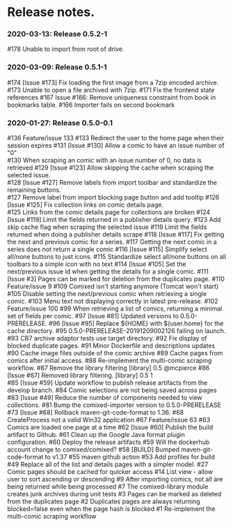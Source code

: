 # Release notes.

### 2020-03-13: Release 0.5.2-1
  #178  Unable to import from root of drive.

### 2020-03-09: Release 0.5.1-1
  #174  [Issue #173] Fix loading the first image from a 7zip encoded archive.
  #173  Unable to open a file archived with 7zip.
  #171  Fix the frontend state references
  #167  Issue #166: Remove uniqueness constraint from book in bookmarks table.
  #166  Importer fails on second bookmark

### 2020-01-27: Release 0.5.0-0.1
  #136  Feature/issue 133
  #133  Redirect the user to the home page when their session expires 
  #131  [Issue #130] Allow a comic to have an issue number of "0"  
  #130  When scraping an comic with an issue number of 0, no data is retrieved 
  #129  [Issue #123] Allow skipping the cache when scraping the selected issue.  
  #128  [Issue #127] Remove labels from import toolbar and standardize the remaining buttons.  
  #127  Remove label from import blocking page button and add tooltip 
  #126  [Issue #125] Fix collection links on comic details page.  
  #125  Links from the comic details page for collections are broken
  #124  [Issue #119] Limit the fields returned in a publisher details query.
  #123  Add skip cache flag when scraping the selected issue
  #119  Limit the fields returned when doing a publisher details scrape
  #118  [Issue #117] Fix getting the next and previous comic for a series.
  #117  Getting the next comic in a series does not return a single comic
  #116  [Issue #115] Simplify select all/none buttons to just icons.
  #115  Standardize select all/none buttons on all toolbars to a simple icon with no text
  #114  [Issue #105] Set the next/previous issue id when getting the details for a single comic.
  #111  [Issue #3] Pages can be marked for deletion from the duplicates page.
  #110  Feature/issue 9
  #109  Comixed isn't starting anymore (Tomcat won't start)
  #105  Disable setting the next/previous comic when retrieving a single comic.
  #103  Menu text not displaying correctly in latest pre-release.
  #102  Feature/issue 100
  #99   When retrieving a list of comics, returning a minimal set of fields per comic.
  #97   [Issue #81] Updated versions to 0.5.0-PRERELEASE.
  #96   [Issue #95] Replace ${HOME} with ${user.home} for the cache directory.
  #95   0.5.0-PRERELEASE-20191209002126 failing on launch.
  #93   CB7 archive adaptor tests use target directory.
  #92   Fix display of blocked duplicate pages.
  #91   Minor Dockerfile and descriptions updates
  #90   Cache image files outside of the comic archive
  #89   Cache pages from comics after initial access.
  #88   Re-implement the multi-comic scraping workflow.
  #87   Remove the library filtering [library] 0.5 @mcpierce 
  #86   [Issue #87] Removed library filtering. [library] 0.5 1  
  #85   [Issue #59] Update workflow to publish release artifacts from the develop branch.
  #84   Comic selections are not being saved across pages
  #83   [Issue #49] Reduce the number of components needed to view collections.
  #81   Bump the comixed-importer version to 0.5.0-PRERELEASE
  #73   [Issue #68] Rollback maven-git-code-format to 1.36.
  #68   CreateProcess not a valid Win32 application
  #67   Feature/issue 63
  #63   Comics are loaded one page at a time
  #62   [Issue #60] Publish the build artifact to Github.
  #61   Clean up the Google Java format plugin configuration.
  #60   Deploy the release artifacts
  #59   Will the dockerhub account change to comixed/comixed?
  #58   [BUILD] Bumped maven-git-code-format to v1.37
  #55   maven github action
  #53   Add profiles for build
  #49   Replace all of the list and details pages with a simpler model.
  #27   Comic pages should be cached for quicker access
  #14   List view - allow user to sort ascending or descending
  #9    After importing comics, not all are being returned while being processed
  #7    The comixed-library module creates junk archives during unit tests
  #3    Pages can be marked as deleted from the duplicates page
  #2    Duplicates pages are always returning blocked=false even when the page hash is blocked
  #1    Re-implement the multi-comic scraping workflow
